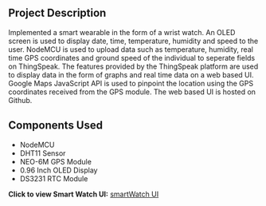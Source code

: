 ## Project Description

Implemented a smart wearable in the form of a wrist watch. An OLED screen is used to display date, time, temperature, humidity and speed to the user. NodeMCU is used to upload data such as temperature, humidity, real time GPS coordinates and ground speed of the individual to seperate fields on ThingSpeak. The features provided by the ThingSpeak platform are used to display data in the form of graphs and real time data on a web based UI. Google Maps JavaScript API is used to pinpoint the location using the GPS coordinates received from the GPS module. The web based UI is hosted on Github.

## Components Used

* NodeMCU
* DHT11 Sensor
* NEO-6M GPS Module
* 0.96 Inch OLED Display
* DS3231 RTC Module

**Click to view Smart Watch UI:**
[smartWatch UI](https://kaustubhshan27.github.io/SmartWatch/UI)
